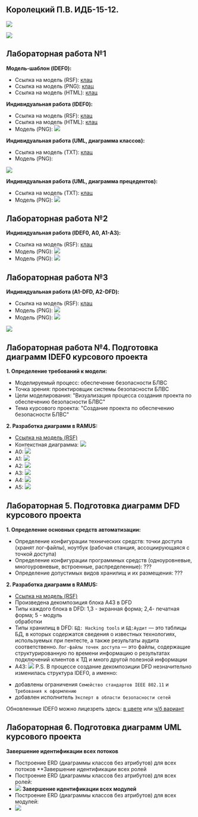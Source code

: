 ## Королецкий П.В. ИДБ-15-12.
![](https://78.media.tumblr.com/0571b840545e623ef455448f024be550/tumblr_pf24ziPkjR1rpcmy2o1_400.jpg)

![](https://github.com/ndkator/ndkator.github.io/blob/master/1/MOD1.svg)
## Лабораторная работа №1

**Модель-шаблон (IDEF0):**
* Ссылка на модель (RSF): [клац](https://github.com/ndkator/ndkator.github.io/blob/master/1/Model.rsf)
* Ссылка на модель (PNG): [клац](https://github.com/ndkator/ndkator.github.io/blob/master/1/Model.png)
* Ссылка на модель (HTML): [клац](https://ndkator.github.io/1/Home1.html)

**Индивидуальная работа (IDEF0):**
* Ссылка на модель (RSF): [клац](https://github.com/ndkator/ndkator.github.io/blob/master/1/Auth.rsf)
* Ссылка на модель (HTML): [клац](https://ndkator.github.io/1/HomeAuth.html)
* Модель (PNG): ![](https://github.com/ndkator/ndkator.github.io/blob/master/1/Auth.png)

**Индивидуальная работа (UML, диаграмма классов):**
* Ссылка на модель (TXT): [клац](https://github.com/ndkator/ndkator.github.io/blob/master/1/first.txt)
* Модель (PNG): 

![](https://github.com/ndkator/ndkator.github.io/blob/master/1/first.png)

**Индивидуальная работа (UML, диаграмма прецедентов):**
* Ссылка на модель (TXT): [клац](https://github.com/ndkator/ndkator.github.io/blob/master/1/second.txt)
* Модель (PNG): ![](https://github.com/ndkator/ndkator.github.io/blob/master/1/second.png)

## Лабораторная работа №2
**Индивидуальная работа (IDEF0, A0, A1-A3):**
* Ссылка на модель (RSF): [клац](https://github.com/ndkator/ndkator.github.io/blob/master/2/my.rsf)
* Модель (PNG): ![](https://github.com/ndkator/ndkator.github.io/blob/master/2/A0.png)
* Модель (PNG): ![](https://github.com/ndkator/ndkator.github.io/blob/master/2/A1-A3.png)

## Лабораторная работа №3
**Индивидуальная работа (A1-DFD, A2-DFD):**
* Ссылка на модель (RSF): [клац](https://github.com/ndkator/ndkator.github.io/blob/master/3/LR3.rsf)
* Модель (PNG): ![](https://github.com/ndkator/ndkator.github.io/blob/master/3/03_A1_.png)
* Модель (PNG): ![](https://github.com/ndkator/ndkator.github.io/blob/master/3/04_A2.png)

![](https://github.com/ndkator/ndkator.github.io/blob/master/1/MOD2.svg)
## Лабораторная работа №4. Подготовка диаграмм IDEF0 курсового проекта
**1. Определение требований к модели:**
* Моделируемый процесс: обеспечение безопасности БЛВС
* Точка зрения: проектировщик системы безопасности БЛВС
* Цели моделирования: "Визуализация процесса создания проекта по обеспечению безопасности БЛВС"
* Тема курсового проекта: "Создание проекта по обеспечению безопасности БЛВС"

**2. Разработка диаграмм в RAMUS:**
* [Ссылка на модель (RSF)](https://github.com/ndkator/ndkator.github.io/blob/master/4/Course.rsf)
* Контекстная диаграмма: ![](https://github.com/ndkator/ndkator.github.io/blob/master/4/01_A0.png)
* A0: ![](https://github.com/ndkator/ndkator.github.io/blob/master/4/02_A0.png)
* A1: ![](https://github.com/ndkator/ndkator.github.io/blob/master/4/03_A1.png)
* A2: ![](https://github.com/ndkator/ndkator.github.io/blob/master/4/04_A2.png)
* A3: ![](https://github.com/ndkator/ndkator.github.io/blob/master/4/05_A3.png)
* A4: ![](https://github.com/ndkator/ndkator.github.io/blob/master/4/06_A4.png)
* A5: ![](https://github.com/ndkator/ndkator.github.io/blob/master/4/07_A5.png)

## Лабораторная 5. Подготовка диаграмм DFD курсового проекта
**1. Определение основных средств автоматизации:**
* Определение конфигурации технических средств: точки доступа (хранят лог-файлы), ноутбук (рабочая станция, ассоциирующаяся с точкой доступа)
* Определение конфигурации программных средств (одноуровневые, многоуровневые, 
встроенные, распределенные): ???
* Определение допустимых видов хранилищ и их размещения: ???

**2. Разработка диаграмм в RAMUS:**
* [Ссылка на модель (RSF)](https://github.com/ndkator/ndkator.github.io/blob/master/5/Course.rsf)
* Произведена декомпозиция блока A43 в DFD
* Типы каждого блока в DFD: 1,3 - экранная форма; 2,4- печатная форма; 5 - модуль  
обработки
* Типы хранилищ в DFD: `БД: Hacking tools` и `БД:Аудит` — это таблицы БД, в которых содержатся сведения о известных технологиях, используемых при пентесте, а также результаты аудита соответственно. `Лог-файлы точек доступа` — это файлы, содержащие структурированную по времени информацию о результатах подключений клиентов к ТД и много другой полезной информации
* A43: ![](https://github.com/ndkator/ndkator.github.io/blob/master/5/07_A43.png)
P.S. В процессе создание декомпозиции DFD незначительно изменилась структура IDEF0, а именно: 
- добавлены ограничения `Семейство стандартов IEEE 802.11` и `Требования к оформлению`
- добавлен исполнитель `Эксперт в области безопасности сетей`

Обновленные IDEF0 можно лицезреть здесь: [в цвете](https://github.com/ndkator/ndkator.github.io/blob/master/5/) или [ч/б вариант](https://github.com/ndkator/ndkator.github.io/blob/master/5/models(mono))

## Лабораторная 6. Подготовка диаграмм UML курсового проекта
**Завершение идентификации всех потоков**
* Построение ERD (диаграммы классов без атрибутов) для всех потоков
**Завершение идентификации всех ролей
* Построение ERD (диаграммы классов без атрибутов) для всех ролей:
* ![](https://github.com/ndkator/ndkator.github.io/blob/master/6/Роли.png)
**Завершение идентификации всех модулей**
* Построение ERD (диаграммы классов без атрибутов) для всех модулей:
* ![](https://github.com/ndkator/ndkator.github.io/blob/master/6/Модули.png)
